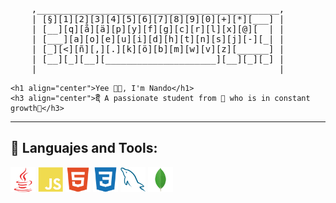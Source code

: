 <pre>
    ,______________________________________________,
    | [§][1][2][3][4][5][6][7][8][9][0][+][*][___] |
    | [__][q][å][ä][p][y][f][g][c][r][l][x][@][  | |
    | [___][a][o][e][u][i][d][h][t][n][s][j][-][_| |
    | [_][<][ñ][,][.][k][ö][b][m][w][v][z][______] |
    | [__][_][__][_____________________][__][_][_] |
    |______________________________________________|
</pre>
    
    <h1 align="center">Yee 👋🏼, I'm Nando</h1>
    <h3 align="center">ຊື່ A passionate student from 🥘 who is in constant growth🌱</h3>

    
<hr/>
<div align="left">
    <h2>🔨 Languajes and Tools:</h2>
    <div align="left">
        <img src="https://github.com/devicons/devicon/blob/master/icons/java/java-plain.svg" width="40" heigth="40" />
       <!-- <img src="https://github.com/devicons/devicon/blob/master/icons/android/android-plain.svg" width="40" heigth="40" /> -->
        <img src="https://github.com/devicons/devicon/blob/master/icons/javascript/javascript-plain.svg" width="40" heigth="40" />
        <img src="https://github.com/devicons/devicon/blob/master/icons/html5/html5-plain.svg" width="40" heigth="40" />
        <img src="https://github.com/devicons/devicon/blob/master/icons/css3/css3-plain.svg" width="40" heigth="40" />
        <img src="https://github.com/devicons/devicon/blob/master/icons/mysql/mysql-plain.svg" width="40" heigth="40" />
        <img src="https://github.com/devicons/devicon/blob/master/icons/mongodb/mongodb-original.svg" width="40" heigth="40" />
    </div>
</div>
<br/>
